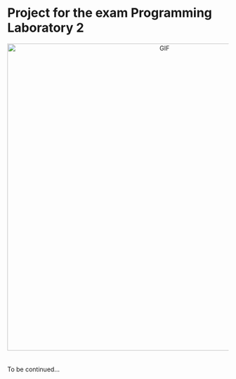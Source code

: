 # Project for the exam Programming Laboratory 2 

<div align="center">
<img hight="300" width="700" alt="GIF" align="center" src="https://res.cloudinary.com/practicaldev/image/fetch/s--dWwH4rJ4--/c_limit%2Cf_auto%2Cfl_progressive%2Cq_66%2Cw_880/https://media2.giphy.com/media/fnD9cHHIrYRYk/giphy.gif">
</div>


</br>
</br>
To be continued...
